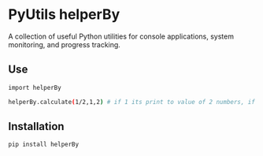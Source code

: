 # PyUtils helperBy

A collection of useful Python utilities for console applications, system monitoring, and progress tracking.


## Use

```bash
import helperBy

helperBy.calculate(1/2,1,2) # if 1 its print to value of 2 numbers, if 2 to value and arithmetic mean, next lines its unlimited values

```


## Installation

```bash
pip install helperBy
```
